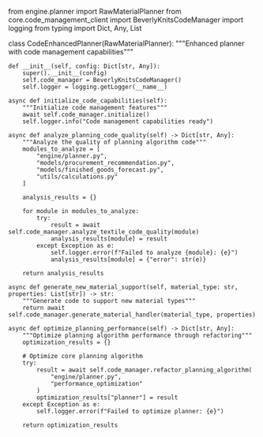 from engine.planner import RawMaterialPlanner
from core.code_management_client import BeverlyKnitsCodeManager
import logging
from typing import Dict, Any, List

class CodeEnhancedPlanner(RawMaterialPlanner):
    """Enhanced planner with code management capabilities"""
    
    def __init__(self, config: Dict[str, Any]):
        super().__init__(config)
        self.code_manager = BeverlyKnitsCodeManager()
        self.logger = logging.getLogger(__name__)
        
    async def initialize_code_capabilities(self):
        """Initialize code management features"""
        await self.code_manager.initialize()
        self.logger.info("Code management capabilities ready")
    
    async def analyze_planning_code_quality(self) -> Dict[str, Any]:
        """Analyze the quality of planning algorithm code"""
        modules_to_analyze = [
            "engine/planner.py",
            "models/procurement_recommendation.py", 
            "models/finished_goods_forecast.py",
            "utils/calculations.py"
        ]
        
        analysis_results = {}
        
        for module in modules_to_analyze:
            try:
                result = await self.code_manager.analyze_textile_code_quality(module)
                analysis_results[module] = result
            except Exception as e:
                self.logger.error(f"Failed to analyze {module}: {e}")
                analysis_results[module] = {"error": str(e)}
        
        return analysis_results
    
    async def generate_new_material_support(self, material_type: str, properties: List[str]) -> str:
        """Generate code to support new material types"""
        return await self.code_manager.generate_material_handler(material_type, properties)
    
    async def optimize_planning_performance(self) -> Dict[str, Any]:
        """Optimize planning algorithm performance through refactoring"""
        optimization_results = {}
        
        # Optimize core planning algorithm
        try:
            result = await self.code_manager.refactor_planning_algorithm(
                "engine/planner.py", 
                "performance_optimization"
            )
            optimization_results["planner"] = result
        except Exception as e:
            self.logger.error(f"Failed to optimize planner: {e}")
            
        return optimization_results